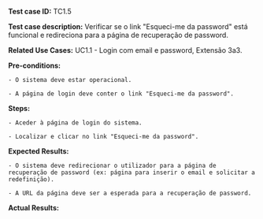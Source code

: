 **Test case ID:** TC1.5

**Test case description:** Verificar se o link "Esqueci-me da password" está funcional e redireciona para a página de recuperação de password.

**Related Use Cases:** UC1.1 - Login com email e password, Extensão 3a3.

**Pre-conditions:**

    - O sistema deve estar operacional.

    - A página de login deve conter o link "Esqueci-me da password".

**Steps:**

    - Aceder à página de login do sistema.

    - Localizar e clicar no link "Esqueci-me da password".

**Expected Results:**

    - O sistema deve redirecionar o utilizador para a página de recuperação de password (ex: página para inserir o email e solicitar a redefinição).

    - A URL da página deve ser a esperada para a recuperação de password.

**Actual Results:** 